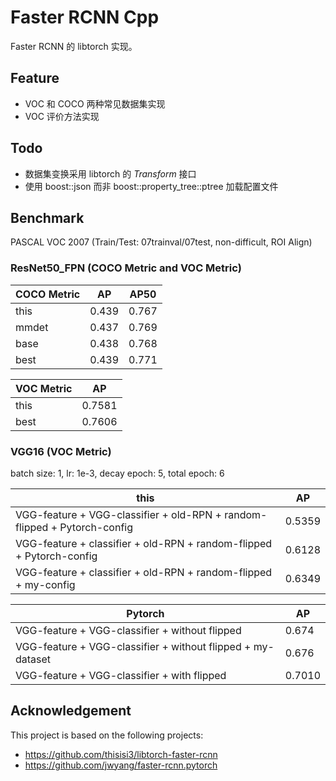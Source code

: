 # Faster RCNN Cpp

Faster RCNN 的 libtorch 实现。

## Feature

+ VOC 和 COCO 两种常见数据集实现
+ VOC 评价方法实现

## Todo

+ 数据集变换采用 libtorch 的 *Transform* 接口
+ 使用 boost::json 而非 boost::property_tree::ptree 加载配置文件

## Benchmark

PASCAL VOC 2007 (Train/Test: 07trainval/07test, non-difficult, ROI Align)

### ResNet50_FPN (COCO Metric and VOC Metric)

| COCO Metric | AP | AP50 |
| ---------- | -------- | ---------- |
|  this  |  0.439   | 0.767 |
| mmdet | 0.437 | 0.769 |
|base |0.438 | 0.768|
|best|0.439 | 0.771|

|    VOC Metric        | AP |
| ---------- | -------- |
|  this  |  0.7581   |
|  best  |  0.7606   |

### VGG16 (VOC Metric)

batch size: 1, lr: 1e-3, decay epoch: 5, total epoch: 6 

|    this        | AP |
| ---------- | -------- |
| VGG-feature + VGG-classifier + old-RPN + random-flipped + Pytorch-config |  0.5359   |
| VGG-feature + classifier + old-RPN + random-flipped + Pytorch-config  |  0.6128   |
| VGG-feature + classifier + old-RPN + random-flipped + my-config  |  0.6349   |


|    Pytorch        | AP |
| ---------- | -------- |
| VGG-feature + VGG-classifier + without flipped  |  0.674   |
| VGG-feature + VGG-classifier + without flipped + my-dataset  |  0.676   |
| VGG-feature + VGG-classifier + with flipped  |  0.7010   |






## Acknowledgement
This project is based on the following projects:

+ https://github.com/thisisi3/libtorch-faster-rcnn
+ https://github.com/jwyang/faster-rcnn.pytorch
